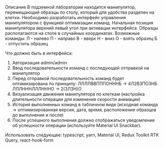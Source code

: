 Описание
В подземной лаборатории находится манипулятор, перемещающий образцы по столу, который для удобства разделен на клетки.
Необходимо разработать интерфейс управления манипулятором с функцией оптимизации команд.
Начальная позиция манипулятора верхний левый угол при активации интерфейса. Образцы располагаются на столе в случайных координатах.
Возможные команды:
Л - налево
П - направо
В - вверх
Н - вниз
О - взять образец
Б - отпустить образец

Что должно быть в интерфейса:
1) Авторизация admin/admin
2) Ввод последовательности команд с последующей отправкой на манипулятор
3) Перед отправкой последовательность команд будет оптимизирована по принципу:
ЛЛЛЛВВПППОНННБ -> 4Л2В3ПО3НБ
ЛЛЛНННЛЛЛНННО -> 2(3Л3Н)О
4) Визуализация движения манипулятора по клеткам (настройка длительности операции для изменения скорости анимации)
5) История выполненных команд в табличном виде (исходная команда → оптимизированная версия, дата, время, расположение образцов до выполнения и после)
6) После успешного выполнения должно отображаться уведомление об успешности операции (используйте Material UI Snackbar).

Использовать следующее: typescript, yarn, Material UI, Redux Toolkit RTK Query, react-hook-form